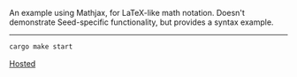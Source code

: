 An example using Mathjax, for LaTeX-like math notation. Doesn't demonstrate Seed-specific functionality,
but provides a syntax example.

---

```bash
cargo make start
```

[Hosted](https://david-oconnor.github.io/linalg/)